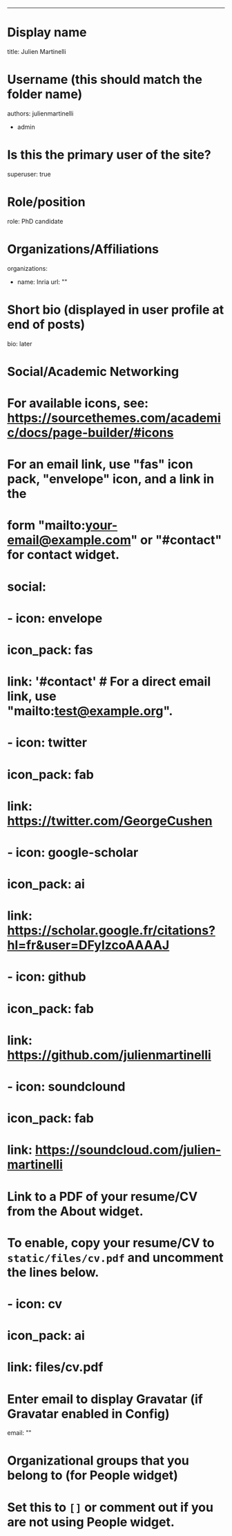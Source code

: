---
# Display name
title: Julien Martinelli

# Username (this should match the folder name)
authors: julienmartinelli
- admin

# Is this the primary user of the site?
superuser: true

# Role/position
role: PhD candidate

# Organizations/Affiliations
organizations:
- name: Inria
  url: ""

# Short bio (displayed in user profile at end of posts)
bio: later 


# Social/Academic Networking
# For available icons, see: https://sourcethemes.com/academic/docs/page-builder/#icons
#   For an email link, use "fas" icon pack, "envelope" icon, and a link in the
#   form "mailto:your-email@example.com" or "#contact" for contact widget.
# social:
# - icon: envelope
#  icon_pack: fas
#  link: '#contact'  # For a direct email link, use "mailto:test@example.org".
# - icon: twitter
#  icon_pack: fab
#  link: https://twitter.com/GeorgeCushen
# - icon: google-scholar
#  icon_pack: ai
#  link: https://scholar.google.fr/citations?hl=fr&user=DFyIzcoAAAAJ
# - icon: github
#  icon_pack: fab
#  link: https://github.com/julienmartinelli
# - icon: soundclound
#  icon_pack: fab
#  link: https://soundcloud.com/julien-martinelli
# Link to a PDF of your resume/CV from the About widget.
# To enable, copy your resume/CV to `static/files/cv.pdf` and uncomment the lines below.
# - icon: cv
#   icon_pack: ai
#   link: files/cv.pdf

# Enter email to display Gravatar (if Gravatar enabled in Config)
email: ""

# Organizational groups that you belong to (for People widget)
#   Set this to `[]` or comment out if you are not using People widget.
